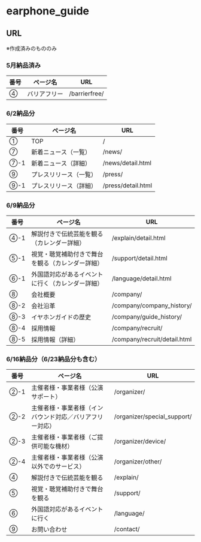 # earphone_guide

## URL
※作成済みのもののみ

### 5月納品済み
| 番号 | ページ名 | URL |
| ---- | ---- | ---- |
| ④ | バリアフリー | /barrierfree/ |

### 6/2納品分
| 番号 | ページ名 | URL |
| ---- | ---- | ---- |
| ① | TOP | / |
| ⑦ | 新着ニュース（一覧） | /news/ |
| ⑦-1 | 新着ニュース（詳細） | /news/detail.html |
| ⑨ | プレスリリース（一覧） | /press/ |
| ⑨-1 | プレスリリース（詳細） | /press/detail.html |

### 6/9納品分
| 番号 | ページ名 | URL |
| ---- | ---- | ---- |
| ④-1 | 解説付きで伝統芸能を観る（カレンダー詳細） | /explain/detail.html |
| ⑤-1 | 視覚・聴覚補助付きで舞台を観る（カレンダー詳細） | /support/detail.html |
| ⑥-1 | 外国語対応があるイベントに行く（カレンダー詳細） | /language/detail.html |
| ⑧ | 会社概要 | /company/ |
| ⑧-2 | 会社沿革 | /company/company_history/ |
| ⑧-3 | イヤホンガイドの歴史 | /company/guide_history/ |
| ⑧-4 | 採用情報 | /company/recruit/ |
| ⑧-5 | 採用情報（詳細） | /company/recruit/detail.html |

### 6/16納品分（6/23納品分も含む）
| 番号 | ページ名 | URL |
| ---- | ---- | ---- |
| ②-1 | 主催者様・事業者様（公演サポート） | /organizer/ |
| ②-2 | 主催者様・事業者様（インバウンド対応／バリアフリー対応） | /organizer/special_support/ |
| ②-3 | 主催者様・事業者様（ご提供可能な機材） | /organizer/device/ |
| ②-4 | 主催者様・事業者様（公演以外でのサービス） | /organizer/other/ |
| ④ | 解説付きで伝統芸能を観る | /explain/ |
| ⑤ | 視覚・聴覚補助付きで舞台を観る | /support/ |
| ⑥ | 外国語対応があるイベントに行く | /language/ |
| ⑨ | お問い合わせ | /contact/ |